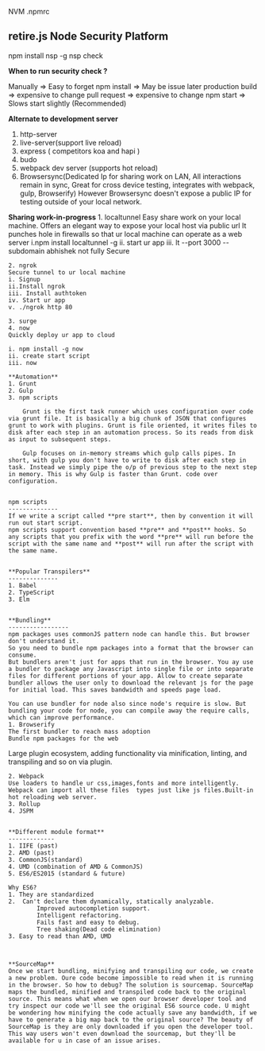
NVM
.npmrc


retire.js
Node Security Platform
-------------------------
npm install nsp -g
nsp check


**When to run security check ?**

Manually => Easy to forget
npm install => May be issue later
production build => expensive to change
pull request => expensive to change
npm start => Slows start slightly (Recommended) 


**Alternate to development server**
1. http-server
2. live-server(support live reload)
3. express ( competitors koa and hapi )
4. budo
5. webpack dev server (supports hot reload)
6. Browsersync(Dedicated Ip for sharing work on LAN, All interactions remain in sync, 
	Great for cross device testing, integrates with webpack, gulp, Browserify)
	However Browsersync doesn't expose a public IP for testing outside of your local network.
	
	
**Sharing work-in-progress** 
	1. localtunnel
	Easy share work on your local machine.
	Offers an elegant way to expose your local host via public url
	It punches hole in firewalls so that ur local machine can operate as a web server
	 i.npm install localtunnel -g
	 ii. start ur app
	 iii. lt --port 3000 --subdomain abhishek
	 not fully Secure
	
	2. ngrok
	Secure tunnel to ur local machine
	i. Signup
	ii.Install ngrok
	iii. Install authtoken
	iv. Start ur app
	v. ./ngrok http 80
	
	3. surge
	4. now
	Quickly deploy ur app to cloud
	
	i. npm install -g now
	ii. create start script
	iii. now 
	
	**Automation**
	1. Grunt
	2. Gulp
	3. npm scripts
	
	 	Grunt is the first task runner which uses configuration over code via grunt file. It is basically a big chunk of JSON that configures grunt to work with plugins. Grunt is file oriented, it writes files to disk after each step in an automation process. So its reads from disk as input to subsequent steps.
		
		Gulp focuses on in-memory streams which gulp calls pipes. In short, with gulp you don't have to write to disk after each step in task. Instead we simply pipe the o/p of previous step to the next step in memory. This is why Gulp is faster than Grunt. code over configuration.
		
		
	npm scripts
	--------------
	If we write a script called **pre start**, then by convention it will run out start script.
	npm scripts support convention based **pre** and **post** hooks. So any scripts that you prefix with the word **pre** will run before the script with the same name and **post** will run after the script with the same name.
	
	
	**Popular Transpilers**
	--------------
	1. Babel
	2. TypeScript
	3. Elm
	
	
	**Bundling**
	-----------------
	npm packages uses commonJS pattern node can handle this. But browser don't understand it.
	So you need to bundle npm packages into a format that the browser can consume.
	But bundlers aren't just for apps that run in the browser. You ay use a bundler to package any Javascript into single file or into separate files for different portions of your app. Allow to create separate bundler allows the user only to download the relevant js for the page for initial load. This saves bandwidth and speeds page load.
	
	You can use bundler for node also since node's require is slow. But bundling your code for node, you can compile away the require calls, which can improve performance.
	1. Browserify
	The first bundler to reach mass adoption
	Bundle npm packages for the web 
  Large plugin ecosystem, adding functionality via minification, linting, and transpiling and so on via plugin.
	
	2. Webpack
	Use loaders to handle ur css,images,fonts and more intelligently. Webpack can import all these files  types just like js files.Built-in hot reloading web server. 
	3. Rollup
	4. JSPM
	
	
	**Different module format**
	-------------
	1. IIFE (past)
	2. AMD (past)
	3. CommonJS(standard)
	4. UMD (combination of AMD & CommonJS)
	5. ES6/ES2015 (standard & future)
	
	Why ES6?
	1. They are standardized
	2.  Can't declare them dynamically, statically analyzable.
			Improved autocompletion support.
			Intelligent refactoring.
			Fails fast and easy to debug.
			Tree shaking(Dead code elimination)
	3. Easy to read than AMD, UMD
	
	
	
	**SourceMap**
	Once we start bundling, minifying and transpiling our code, we create a new problem. Oure code become impossible to read when it is running in the browser. So how to debug? The solution is sourcemap. SourceMap maps the bundled, minified and transpiled code back to the original source. This means what when we open our browser developer tool and try inspect our code we'll see the original ES6 source code. U might be wondering how minifying the code actually save any bandwidth, if we have to generate a big map back to the original source? The beauty of SourceMap is they are only downloaded if you open the developer tool. This way users won't even download the sourcemap, but they'll be available for u in case of an issue arises.
